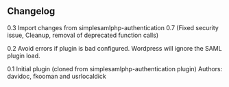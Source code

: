 Changelog
---------

0.3 Import changes from simplesamlphp-authentication 0.7 (Fixed security issue, Cleanup, removal of deprecated function calls)

0.2 Avoid errors if plugin is bad configured. Wordpress will ignore the SAML plugin load.

0.1 Initial plugin (cloned from simplesamlphp-authentication plugin) Authors: davidoc, fkooman and usrlocaldick
